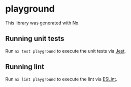 # playground

This library was generated with [Nx](https://nx.dev).

## Running unit tests

Run `nx test playground` to execute the unit tests via [Jest](https://jestjs.io).

## Running lint

Run `nx lint playground` to execute the lint via [ESLint](https://eslint.org/).
